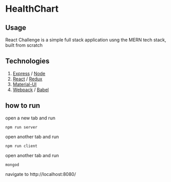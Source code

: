 # HealthChart 

## Usage

React Challenge is a simple full stack application usng the MERN tech stack, built from scratch

## Technologies
  1. [Express](https://expressjs.com/) / [Node](https://nodejs.org/en/n)
  1. [React](https://facebook.github.io/react/) / [Redux](http://redux.js.org/)
  1. [Material-UI](http://www.material-ui.com/#/)
  1. [Webpack](https://webpack.github.io/) / [Babel](https://babeljs.io/)

## how to run

open a new tab and run

```
npm run server
```

open another tab and run

```
npm run client
```

open another tab and run 
```
mongod
```

navigate to http://localhost:8080/